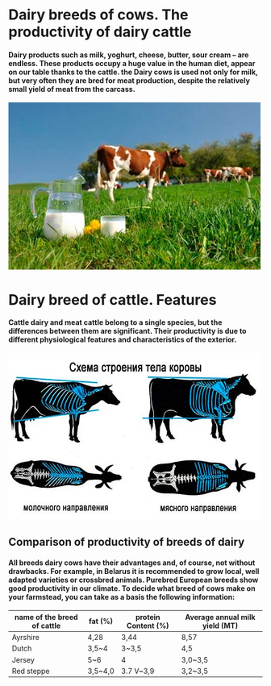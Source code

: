 # Dairy breeds of cows. The productivity  of dairy cattle


#### Dairy products such as milk, yoghurt, cheese, butter, sour cream – are endless. These products occupy a huge value in the human diet, appear on our table thanks to the cattle. the Dairy cows is used not only for milk, but very often they are bred for meat production, despite the relatively small yield of meat from the carcass.

<img src="./dairy-cattle-1.jpg" alt="Dairy breed of cattle">

# Dairy breed of cattle. Features

#### Cattle dairy and meat cattle belong to a single species, but the differences between them are significant. Their productivity is due to different physiological features and characteristics of the exterior.

<img src="./dairy-cattle-2.jpg" alt="Diagram of the body of a cow">

## Comparison of productivity of breeds of dairy

#### All breeds dairy cows have their advantages and, of course, not without drawbacks. For example, in Belarus it is recommended to grow local, well adapted varieties or crossbred animals. Purebred European breeds show good productivity in our climate. To decide what breed of cows make on your farmstead, you can take as a basis the following information:

| name of the breed of cattle | fat (%) | protein Content (%) | Average annual milk yield (MT) |
| --------------- | --------------- | --------------- | --------------- |
| Ayrshire | 4,28 | 3,44 | 8,57 |
| Dutch | 3,5~4 | 3~3,5 | 4,5 |
| Jersey | 5~6| 4 | 3,0~3,5 |
| Red steppe | 3,5~4,0 | 3.7 V~3,9 | 3,2~3,5 |